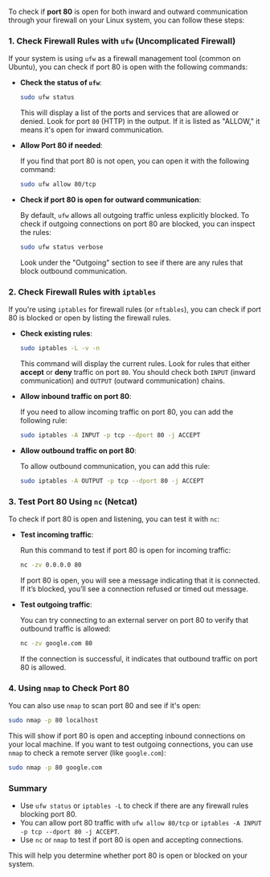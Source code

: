 To check if **port 80** is open for both inward and outward communication through your firewall on your Linux system, you can follow these steps:

### 1. **Check Firewall Rules with `ufw` (Uncomplicated Firewall)**
If your system is using `ufw` as a firewall management tool (common on Ubuntu), you can check if port 80 is open with the following commands:

- **Check the status of `ufw`**:

  ```bash
  sudo ufw status
  ```

  This will display a list of the ports and services that are allowed or denied. Look for port `80` (HTTP) in the output. If it is listed as "ALLOW," it means it's open for inward communication.

- **Allow Port 80 if needed**:

  If you find that port 80 is not open, you can open it with the following command:

  ```bash
  sudo ufw allow 80/tcp
  ```

- **Check if port 80 is open for outward communication**:

  By default, `ufw` allows all outgoing traffic unless explicitly blocked. To check if outgoing connections on port 80 are blocked, you can inspect the rules:

  ```bash
  sudo ufw status verbose
  ```

  Look under the "Outgoing" section to see if there are any rules that block outbound communication.

### 2. **Check Firewall Rules with `iptables`**
If you're using `iptables` for firewall rules (or `nftables`), you can check if port 80 is blocked or open by listing the firewall rules.

- **Check existing rules**:

  ```bash
  sudo iptables -L -v -n
  ```

  This command will display the current rules. Look for rules that either **accept** or **deny** traffic on port `80`. You should check both `INPUT` (inward communication) and `OUTPUT` (outward communication) chains.

- **Allow inbound traffic on port 80**:

  If you need to allow incoming traffic on port 80, you can add the following rule:

  ```bash
  sudo iptables -A INPUT -p tcp --dport 80 -j ACCEPT
  ```

- **Allow outbound traffic on port 80**:

  To allow outbound communication, you can add this rule:

  ```bash
  sudo iptables -A OUTPUT -p tcp --dport 80 -j ACCEPT
  ```

### 3. **Test Port 80 Using `nc` (Netcat)**
To check if port 80 is open and listening, you can test it with `nc`:

- **Test incoming traffic**:

  Run this command to test if port 80 is open for incoming traffic:

  ```bash
  nc -zv 0.0.0.0 80
  ```

  If port 80 is open, you will see a message indicating that it is connected. If it’s blocked, you’ll see a connection refused or timed out message.

- **Test outgoing traffic**:

  You can try connecting to an external server on port 80 to verify that outbound traffic is allowed:

  ```bash
  nc -zv google.com 80
  ```

  If the connection is successful, it indicates that outbound traffic on port 80 is allowed.

### 4. **Using `nmap` to Check Port 80**
You can also use `nmap` to scan port 80 and see if it's open:

```bash
sudo nmap -p 80 localhost
```

This will show if port 80 is open and accepting inbound connections on your local machine. If you want to test outgoing connections, you can use `nmap` to check a remote server (like `google.com`):

```bash
sudo nmap -p 80 google.com
```

### Summary
- Use `ufw status` or `iptables -L` to check if there are any firewall rules blocking port 80.
- You can allow port 80 traffic with `ufw allow 80/tcp` or `iptables -A INPUT -p tcp --dport 80 -j ACCEPT`.
- Use `nc` or `nmap` to test if port 80 is open and accepting connections.

This will help you determine whether port 80 is open or blocked on your system.